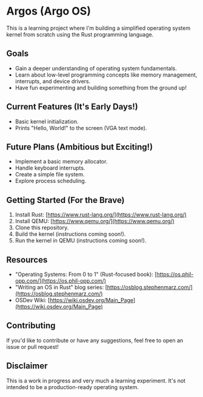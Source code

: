 # Argos (Argo OS)

This is a learning project where I'm building a simplified operating system kernel from scratch using the Rust programming language.

## Goals

- Gain a deeper understanding of operating system fundamentals.
- Learn about low-level programming concepts like memory management, interrupts, and device drivers.
- Have fun experimenting and building something from the ground up!

## Current Features (It's Early Days!)

- Basic kernel initialization.
- Prints "Hello, World!" to the screen (VGA text mode).

## Future Plans (Ambitious but Exciting!)

- Implement a basic memory allocator.
- Handle keyboard interrupts.
- Create a simple file system.
- Explore process scheduling.

## Getting Started (For the Brave)

1. Install Rust: [https://www.rust-lang.org/](https://www.rust-lang.org/)
2. Install QEMU: [https://www.qemu.org/](https://www.qemu.org/)
3. Clone this repository.
4. Build the kernel (instructions coming soon!).
5. Run the kernel in QEMU (instructions coming soon!).

## Resources

- "Operating Systems: From 0 to 1" (Rust-focused book): [https://os.phil-opp.com/](https://os.phil-opp.com/)
- "Writing an OS in Rust" blog series: [https://osblog.stephenmarz.com/](https://osblog.stephenmarz.com/)
- OSDev Wiki: [https://wiki.osdev.org/Main_Page](https://wiki.osdev.org/Main_Page)

## Contributing

If you'd like to contribute or have any suggestions, feel free to open an issue or pull request!

## Disclaimer

This is a work in progress and very much a learning experiment. It's not intended to be a production-ready operating system.
